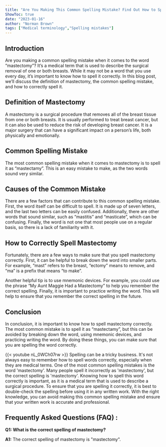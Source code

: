 ```yaml
---
title: "Are You Making This Common Spelling Mistake? Find Out How to Spell 'Mastectomy' Now!"
ShowToc: true 
date: "2023-01-16"
author: "Norman Brown" 
tags: ["Medical terminology","Spelling mistakes"]
---
```

## Introduction
Are you making a common spelling mistake when it comes to the word “mastectomy”? It’s a medical term that is used to describe the surgical removal of one or both breasts. While it may not be a word that you use every day, it’s important to know how to spell it correctly. In this blog post, we’ll discuss the definition of mastectomy, the common spelling mistake, and how to correctly spell it. 

## Definition of Mastectomy
A mastectomy is a surgical procedure that removes all of the breast tissue from one or both breasts. It is usually performed to treat breast cancer, but it can also be used to reduce the risk of developing breast cancer. It is a major surgery that can have a significant impact on a person’s life, both physically and emotionally.

## Common Spelling Mistake
The most common spelling mistake when it comes to mastectomy is to spell it as “mastectamy”. This is an easy mistake to make, as the two words sound very similar. 

## Causes of the Common Mistake
There are a few factors that can contribute to this common spelling mistake. First, the word itself can be difficult to spell. It is made up of seven letters, and the last two letters can be easily confused. Additionally, there are other words that sound similar, such as “mastitis” and “masticate”, which can be confusing. Finally, the word is not one that most people use on a regular basis, so there is a lack of familiarity with it. 

## How to Correctly Spell Mastectomy
Fortunately, there are a few ways to make sure that you spell mastectomy correctly. First, it can be helpful to break down the word into smaller parts. For example, “mast” refers to the breast, “ectomy” means to remove, and “ma” is a prefix that means “to make”. 

Another helpful tip is to use mnemonic devices. For example, you could use the phrase “My Aunt Maggie Had a Mastectomy” to help you remember the correct spelling. Finally, it is important to practice writing the word. This will help to ensure that you remember the correct spelling in the future. 

## Conclusion
In conclusion, it is important to know how to spell mastectomy correctly. The most common mistake is to spell it as “mastectamy”, but this can be avoided by breaking down the word, using mnemonic devices, and practicing writing the word. By doing these things, you can make sure that you are spelling the word correctly.

{{< youtube nL_0WCh07rw >}} 
Spelling can be a tricky business. It's not always easy to remember how to spell words correctly, especially when they are medical terms. One of the most common spelling mistakes is the word 'mastectomy'. Many people spell it incorrectly as 'mastectomy', but the correct spelling is 'mastectomy'. Knowing how to spell this word correctly is important, as it is a medical term that is used to describe a surgical procedure. To ensure that you are spelling it correctly, it is best to double-check the spelling before using it in any written work. With the right knowledge, you can avoid making this common spelling mistake and ensure that your written work is accurate and professional.

## Frequently Asked Questions (FAQ) :
**Q1: What is the correct spelling of mastectomy?**

**A1:** The correct spelling of mastectomy is "mastectomy".





